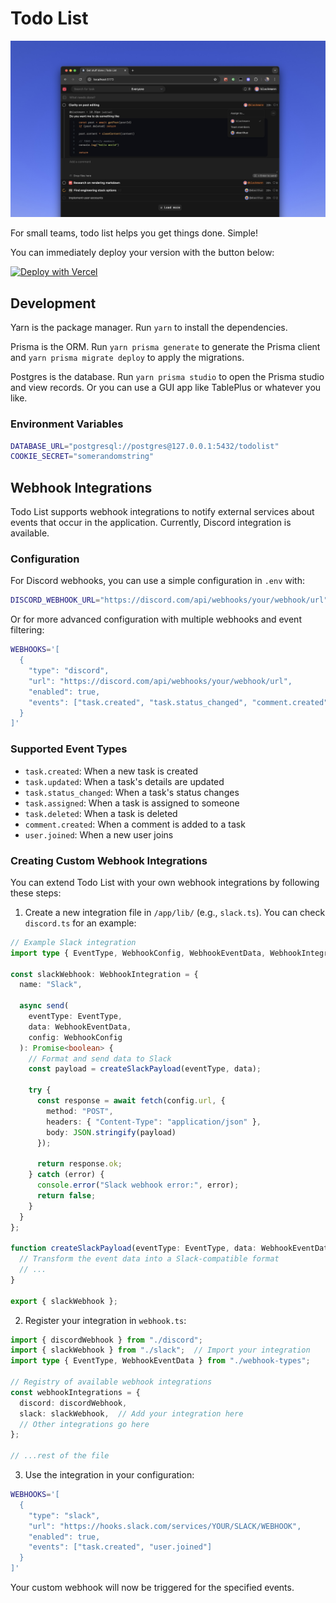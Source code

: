 # Todo List

![Screenshot](./assets/screenshot.jpg)

For small teams, todo list helps you get things done. Simple!

You can immediately deploy your version with the button below:

[![Deploy with Vercel](https://vercel.com/button)](https://vercel.com/new/clone?repository-url=https%3A%2F%2Fgithub.com%2Fblackmann%2Ftodo-list&env=COOKIE_SECRET&integration-ids=oac_3sK3gnG06emjIEVL09jjntDD)

## Development

Yarn is the package manager. Run `yarn` to install the dependencies.

Prisma is the ORM. Run `yarn prisma generate` to generate the Prisma client and `yarn prisma migrate deploy` to apply the migrations.

Postgres is the database. Run `yarn prisma studio` to open the Prisma studio and view records. Or you can use a GUI app like TablePlus or whatever you like.

### Environment Variables

```bash
DATABASE_URL="postgresql://postgres@127.0.0.1:5432/todolist"
COOKIE_SECRET="somerandomstring"
```

## Webhook Integrations

Todo List supports webhook integrations to notify external services about events that occur in the application. Currently, Discord integration is available.

### Configuration

For Discord webhooks, you can use a simple configuration in `.env` with:

```bash
DISCORD_WEBHOOK_URL="https://discord.com/api/webhooks/your/webhook/url"
```

Or for more advanced configuration with multiple webhooks and event filtering:

```bash
WEBHOOKS='[
  {
    "type": "discord",
    "url": "https://discord.com/api/webhooks/your/webhook/url",
    "enabled": true,
    "events": ["task.created", "task.status_changed", "comment.created"]
  }
]'
```

### Supported Event Types

- `task.created`: When a new task is created
- `task.updated`: When a task's details are updated
- `task.status_changed`: When a task's status changes
- `task.assigned`: When a task is assigned to someone
- `task.deleted`: When a task is deleted
- `comment.created`: When a comment is added to a task
- `user.joined`: When a new user joins

### Creating Custom Webhook Integrations

You can extend Todo List with your own webhook integrations by following these steps:

1. Create a new integration file in `/app/lib/` (e.g., `slack.ts`). You can check `discord.ts` for an example:

```typescript
// Example Slack integration
import type { EventType, WebhookConfig, WebhookEventData, WebhookIntegration } from "./webhook-types";

const slackWebhook: WebhookIntegration = {
  name: "Slack",
  
  async send(
    eventType: EventType,
    data: WebhookEventData,
    config: WebhookConfig
  ): Promise<boolean> {
    // Format and send data to Slack
    const payload = createSlackPayload(eventType, data);
    
    try {
      const response = await fetch(config.url, {
        method: "POST",
        headers: { "Content-Type": "application/json" },
        body: JSON.stringify(payload)
      });
      
      return response.ok;
    } catch (error) {
      console.error("Slack webhook error:", error);
      return false;
    }
  }
};

function createSlackPayload(eventType: EventType, data: WebhookEventData) {
  // Transform the event data into a Slack-compatible format
  // ...
}

export { slackWebhook };
```

2. Register your integration in `webhook.ts`:

```typescript
import { discordWebhook } from "./discord";
import { slackWebhook } from "./slack";  // Import your integration
import type { EventType, WebhookEventData } from "./webhook-types";

// Registry of available webhook integrations
const webhookIntegrations = {
  discord: discordWebhook,
  slack: slackWebhook,  // Add your integration here
  // Other integrations go here
};

// ...rest of the file
```

3. Use the integration in your configuration:

```bash
WEBHOOKS='[
  {
    "type": "slack",
    "url": "https://hooks.slack.com/services/YOUR/SLACK/WEBHOOK",
    "enabled": true,
    "events": ["task.created", "user.joined"]
  }
]'
```

Your custom webhook will now be triggered for the specified events.

